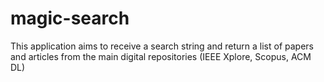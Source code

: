 # magic-search
This application aims to receive a search string and return a list of papers and articles from the main digital repositories (IEEE Xplore, Scopus, ACM DL)

